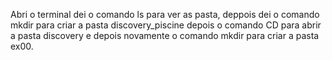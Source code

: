 Abri o terminal  dei o comando ls para ver as pasta, deppois dei o comando mkdir para criar a pasta discovery_piscine
depois o comando CD para abrir a pasta discovery e depois novamente o comando mkdir para criar a pasta ex00.